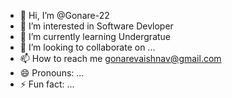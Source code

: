 - 👋 Hi, I’m @Gonare-22
- 👀 I’m interested in Software Devloper
- 🌱 I’m currently learning Undergratue 
- 💞️ I’m looking to collaborate on ...
- 📫 How to reach me gonarevaishnav@gmail.com
- 😄 Pronouns: ...
- ⚡ Fun fact: ...

<!---
Gonare-22/Gonare-22 is a ✨ special ✨ repository because its `README.md` (this file) appears on your GitHub profile.
You can click the Preview link to take a look at your changes.
--->
